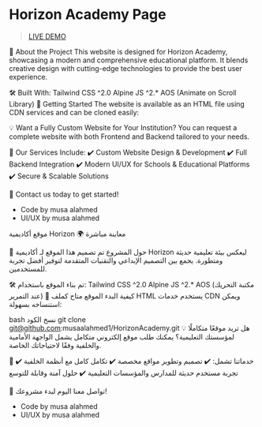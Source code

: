 # Horizon Academy Page


> [LIVE DEMO]( [https://mhaecal.github.io/frontend/skilline](https://musaalahmed1.github.io/HorizonAcademy/))

🚀 About the Project
This website is designed for Horizon Academy, showcasing a modern and comprehensive educational platform. It blends creative design with cutting-edge technologies to provide the best user experience.

🛠 Built With:
Tailwind CSS ^2.0
Alpine JS ^2.*
AOS (Animate on Scroll Library)
📌 Getting Started
The website is available as an HTML file using CDN services and can be cloned easily:


💡 Want a Fully Custom Website for Your Institution?
You can request a complete website with both Frontend and Backend tailored to your needs.

🔹 Our Services Include:
✔️ Custom Website Design & Development
✔️ Full Backend Integration
✔️ Modern UI/UX for Schools & Educational Platforms
✔️ Secure & Scalable Solutions

📩 Contact us today to get started!

- Code by musa alahmed
- UI/UX by musa alahmed


موقع أكاديمية Horizon
🌍 معاينة مباشرة



🚀 حول المشروع
تم تصميم هذا الموقع لـ أكاديمية Horizon ليعكس بيئة تعليمية حديثة ومتطورة. يجمع بين التصميم الإبداعي والتقنيات المتقدمة لتوفير أفضل تجربة للمستخدمين.

🛠 تم بناء الموقع باستخدام:
Tailwind CSS ^2.0
Alpine JS ^2.*
AOS (مكتبة التحريك عند التمرير)
📌 كيفية البدء
الموقع متاح كملف HTML يستخدم خدمات CDN ويمكن استنساخه بسهولة:

bash
نسخ الكود
git clone git@github.com:musaalahmed1/HorizonAcademy.git
💡 هل تريد موقعًا متكاملًا لمؤسستك التعليمية؟
يمكنك طلب موقع إلكتروني متكامل يشمل الواجهة الأمامية والخلفية وفقًا لاحتياجاتك الخاصة.

🔹 خدماتنا تشمل:
✔️ تصميم وتطوير مواقع مخصصة
✔️ تكامل كامل مع أنظمة الخلفية
✔️ تجربة مستخدم حديثة للمدارس والمؤسسات التعليمية
✔️ حلول آمنة وقابلة للتوسع

📩 تواصل معنا اليوم لبدء مشروعك!


- Code by musa alahmed
- UI/UX by musa alahmed 
